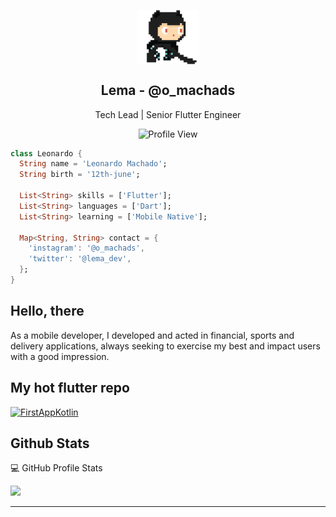 <p align="center">
 <img width="100px" src="https://github.com/hendrasob/hendrasob/blob/master/assets/github.gif" align="center" alt="Hendrasob's GitHub Readme" />
 <h2 align="center">Lema - @o_machads</h2>
 <p align="center">Tech Lead | Senior Flutter Engineer</p>
</p>

<p align="center">
<img alt="Profile View" src="https://gpvc.arturio.dev/leonardomteixeira" />
</p>

```dart
class Leonardo {
  String name = 'Leonardo Machado';
  String birth = '12th-june';
  
  List<String> skills = ['Flutter'];
  List<String> languages = ['Dart'];
  List<String> learning = ['Mobile Native'];
  
  Map<String, String> contact = {
    'instagram': '@o_machads',
    'twitter': '@lema_dev',
  };
}
```
## Hello, there

As a mobile developer, I developed and acted in financial, sports and delivery applications, always seeking to exercise my best and impact users with a good impression.

## My hot flutter repo

[![FirstAppKotlin](https://github-readme-stats.vercel.app/api/pin/?username=leonardomteixeira&repo=flutter_hot_architecture&theme=midnight-purple)](https://github.com/leonardomteixeira/flutter_hot_architecture)

## Github Stats

 💻 GitHub Profile Stats
 
 <a href="https://github.com/leonardomteixeira">
  <img height="180em" src="https://github-readme-stats.vercel.app/api?username=leonardomteixeira&theme=midnight-purple&show_icons=true" />
</a>
 

-----

